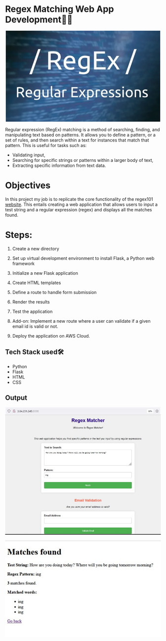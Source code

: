 # Regex Matching Web App Development👨‍💻

<p align="center">
    <img width="500" src="https://github.com/HannahIgboke/Regex-Matching-Web-App-Development/blob/main/Files/Images/RegEx.jpg" alt="RegEx">
</p>

Regular expression (RegEx) matching is a method of searching, finding, and manipulating text based on patterns. It allows you to define a pattern, or a set of rules, and then search within a text for instances that match that pattern. This is useful for tasks such as:

- Validating input,
- Searching for specific strings or patterns within a larger body of text,
- Extracting specific information from text data.

 
# Objectives

In this project my job is to replicate the core functionality of the regex101 [website](regex101.com). This entails creating a web application that allows users to input a test string and a regular expression (regex) and displays all the matches found.



# Steps:

1. Create a new directory

2. Set up virtual development environment to install Flask, a Python web framework

3. Initialize a new Flask application

4. Create HTML templates

5. Define a route to handle form submission

6. Render the results

7. Test the application

8. Add-on: Implement a new route where a user can validate if a given email id is valid or not.

9. Deploy the application on AWS Cloud.

## Tech Stack used🛠

- Python
- Flask
- HTML
- CSS

## Output

<p align="center">
    <img width="800" src="https://github.com/HannahIgboke/Regex-Matching-Web-App-Development/blob/main/Files/Images/Regex%20matcher.JPG" alt="Regex matcher">
</p>

<p align="center">
    <img width="800" src="https://github.com/HannahIgboke/Regex-Matching-Web-App-Development/blob/main/Files/Images/Second%20output.JPG" alt="Output">
</p>
